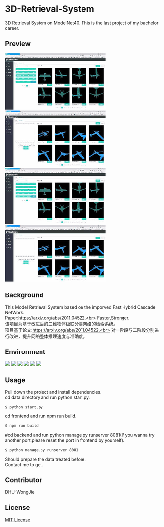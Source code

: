 # 3D-Retrieval-System
3D Retrieval System on ModelNet40.
This is the last project of my bachelor career.

## Preview
![img](https://github.com/CorleoneJW/3D-Retrieval-System/blob/main/readmesrc/%E6%A8%A1%E5%9E%8B%E5%BA%93.gif)
![img](https://github.com/CorleoneJW/3D-Retrieval-System/blob/main/readmesrc/%E6%A8%A1%E5%9E%8B%E6%A3%80%E7%B4%A2.gif)
<img src="https://github.com/CorleoneJW/3D-Retrieval-System/blob/main/readmesrc/%E6%A8%A1%E5%9E%8B%E5%BA%93.gif"/>
<img src="https://github.com/CorleoneJW/3D-Retrieval-System/blob/main/readmesrc/%E6%A8%A1%E5%9E%8B%E6%A3%80%E7%B4%A2.gif"/>

## Background
This Model Retrieval System based on the imporved Fast Hybrid Cascade NetWork.<br>
Paper:https://arxiv.org/abs/2011.04522.<br>
Faster,Stronger.<br>
该项目为基于改进后的三维物体级联分类网络的检索系统。<br>
项目基于论文:https://arxiv.org/abs/2011.04522.<br>
对一阶段与二阶段分别进行改进，提升网络整体推理速度与准确度。<br>

## Environment
<p>
<img src="https://img.shields.io/badge/Build-Success-green" />
<img src="https://img.shields.io/badge/Vue-3.0-blue" />
<img src="https://img.shields.io/badge/Django-3.1.7-blue" />
<img src="https://img.shields.io/badge/Python-3.6.13-blue" />
<img src="https://img.shields.io/badge/Pytorch-1.8.1-blue" />
<img src="https://img.shields.io/badge/Cuda-10.2.89-blue" />
</p>

## Usage
Pull down the project and install dependencies.<br>
cd data directory and run python start.py.<br>
```
$ python start.py
```
cd frontend and run npm run build.<br>
```
$ npm run build
```
#cd backend and run python manage.py runserver 8081(If you wanna try another port,please reset the port in frontend by yourself).<br>
```
$ python manage.py runserver 8081
```
Should prepare the data treated before.<br>
Contact me to get.<br>

## Contributor
DHU-WongJie<br>

## License
<a href="https://github.com/CorleoneJW/3D-Retrieval-System/blob/main/LICENSE">MIT License</a>
